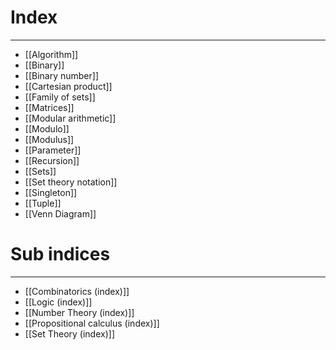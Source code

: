 # Index
---
- [[Algorithm]]
- [[Binary]]
- [[Binary number]]
- [[Cartesian product]]
- [[Family of sets]]
- [[Matrices]]
- [[Modular arithmetic]]
- [[Modulo]]
- [[Modulus]]
- [[Parameter]]
- [[Recursion]]
- [[Sets]]
- [[Set theory notation]]
- [[Singleton]]
- [[Tuple]]
- [[Venn Diagram]]

# Sub indices
---
- [[Combinatorics (index)]]
- [[Logic (index)]]
- [[Number Theory (index)]]
- [[Propositional calculus (index)]]
- [[Set Theory (index)]]